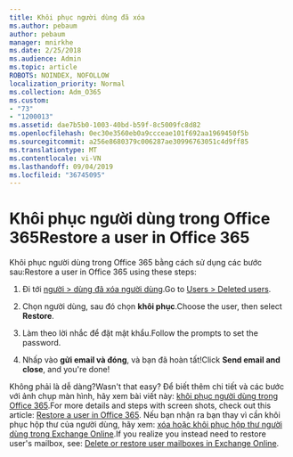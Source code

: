 ```yaml
---
title: Khôi phục người dùng đã xóa
ms.author: pebaum
author: pebaum
manager: mnirkhe
ms.date: 2/25/2018
ms.audience: Admin
ms.topic: article
ROBOTS: NOINDEX, NOFOLLOW
localization_priority: Normal
ms.collection: Adm_O365
ms.custom:
- "73"
- "1200013"
ms.assetid: dae7b5b0-1003-40bd-b59f-8c5009fc8d82
ms.openlocfilehash: 0ec30e3560eb0a9ccceae101f692aa1969450f5b
ms.sourcegitcommit: a256e8680379c006287ae30996763051c4d9ff85
ms.translationtype: MT
ms.contentlocale: vi-VN
ms.lasthandoff: 09/04/2019
ms.locfileid: "36745095"
---
```

# <a name="restore-a-user-in-office-365"></a><span data-ttu-id="2c7a8-102">Khôi phục người dùng trong Office 365</span><span class="sxs-lookup"><span data-stu-id="2c7a8-102">Restore a user in Office 365</span></span>

<span data-ttu-id="2c7a8-103">Khôi phục người dùng trong Office 365 bằng cách sử dụng các bước sau:</span><span class="sxs-lookup"><span data-stu-id="2c7a8-103">Restore a user in Office 365 using these steps:</span></span>
  
1. <span data-ttu-id="2c7a8-104">Đi tới [người \> dùng đã xóa người dùng](https://admin.microsoft.com/adminportal/home#/deletedusers).</span><span class="sxs-lookup"><span data-stu-id="2c7a8-104">Go to [Users \> Deleted users](https://admin.microsoft.com/adminportal/home#/deletedusers).</span></span>

2. <span data-ttu-id="2c7a8-105">Chọn người dùng, sau đó chọn **khôi phục**.</span><span class="sxs-lookup"><span data-stu-id="2c7a8-105">Choose the user, then select **Restore**.</span></span>

3. <span data-ttu-id="2c7a8-106">Làm theo lời nhắc để đặt mật khẩu.</span><span class="sxs-lookup"><span data-stu-id="2c7a8-106">Follow the prompts to set the password.</span></span>

4. <span data-ttu-id="2c7a8-107">Nhấp vào **gửi email và đóng**, và bạn đã hoàn tất!</span><span class="sxs-lookup"><span data-stu-id="2c7a8-107">Click **Send email and close**, and you're done!</span></span>

<span data-ttu-id="2c7a8-108">Không phải là dễ dàng?</span><span class="sxs-lookup"><span data-stu-id="2c7a8-108">Wasn't that easy?</span></span> <span data-ttu-id="2c7a8-109">Để biết thêm chi tiết và các bước với ảnh chụp màn hình, hãy xem bài viết này: [khôi phục người dùng trong Office 365](https://docs.microsoft.com/office365/admin/add-users/restore-user).</span><span class="sxs-lookup"><span data-stu-id="2c7a8-109">For more details and steps with screen shots, check out this article: [Restore a user in Office 365](https://docs.microsoft.com/office365/admin/add-users/restore-user).</span></span> <span data-ttu-id="2c7a8-110">Nếu bạn nhận ra bạn thay vì cần khôi phục hộp thư của người dùng, hãy xem: [xóa hoặc khôi phục hộp thư người dùng trong Exchange Online](https://docs.microsoft.com/exchange/recipients-in-exchange-online/delete-or-restore-mailboxes).</span><span class="sxs-lookup"><span data-stu-id="2c7a8-110">If you realize you instead need to restore user's mailbox, see: [Delete or restore user mailboxes in Exchange Online](https://docs.microsoft.com/exchange/recipients-in-exchange-online/delete-or-restore-mailboxes).</span></span>